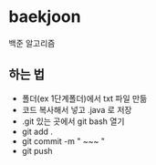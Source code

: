 # baekjoon
백준 알고리즘

## 하는 법

- 폴더(ex 1단계폴더)에서 txt 파일 만듦
- 코드 복사해서 넣고 .java 로 저장
- .git 있는 곳에서 git bash 열기
- git add .
- git commit -m " ~~~ "
- git push